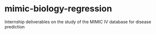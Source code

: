 # mimic-biology-regression
Internship deliverables on the study of the MIMIC IV database for disease prediction
